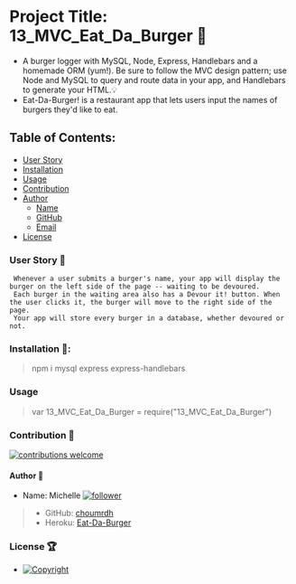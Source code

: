 
  # Project Title: 13_MVC_Eat_Da_Burger :raised_hands:
  - A burger logger with MySQL, Node, Express, Handlebars and a homemade ORM (yum!). Be sure to follow the MVC design pattern; use Node and MySQL to query and route data in your app, and Handlebars to generate your HTML.:bulb:
  - Eat-Da-Burger! is a restaurant app that lets users input the names of burgers they'd like to eat. 


  ## Table of Contents:
  - [User Story](#user-story-speech_balloon)
  - [Installation](#installation-floppy_disk)
  - [Usage](#usage)
  - [Contribution](#contribution-handshake)
  - [Author](#author-bust_in_silhouette)
    - [Name](#author-bust_in_silhouette)
    - [GitHub](#author-bust_in_silhouette)
    - [Email](#author-bust_in_silhouette)
  - [License](#license-trophy)
  
  ### User Story :speech_balloon:
  ```
   Whenever a user submits a burger's name, your app will display the burger on the left side of the page -- waiting to be devoured.
   Each burger in the waiting area also has a Devour it! button. When the user clicks it, the burger will move to the right side of the page.
   Your app will store every burger in a database, whether devoured or not.
   ```
  
  ###  Installation :floppy_disk::
  > npm i mysql express express-handlebars

  ### Usage

   > var 13_MVC_Eat_Da_Burger = require("13_MVC_Eat_Da_Burger")
  

 ### Contribution :handshake: 
 
 [![contributions welcome](https://img.shields.io/badge/contributions-welcome-brightgreen.svg?style=flat)](https://github.com/choumrdh/13_MVC_Eat_Da_Burger/issues)
  
  
  #### 	Author :bust_in_silhouette:
   - Name: Michelle [![follower](https://img.shields.io/github/followers/choumrdh?label=follower&style=social)](https://github.com/choumrdh?tab=followers)
  
  > - GitHub: [choumrdh](https://github.com/choumrdh)
  > - Heroku: [Eat-Da-Burger](https://mvc-13-eat-da-burger.herokuapp.com)
  >  
 ### License :trophy:
   - [![Copyright](https://img.shields.io/badge/Copyright-Michelle-blue)](https://github.com/choumrdh)